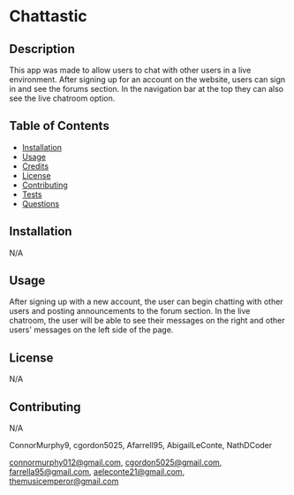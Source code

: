 # Chattastic
  
## Description
This app was made to allow users to chat with other users in a live environment. After signing up for an account on the website, users can sign in and see the forums section. In the navigation bar at the top they can also see the live chatroom option.

## Table of Contents

- [Installation](#installation)
- [Usage](#usage)
- [Credits](#credits)
- [License](#license)
- [Contributing](#contributing)
- [Tests](#tests)
- [Questions](#questions)

## Installation
N/A

## Usage
After signing up with a new account, the user can begin chatting with other users and posting announcements to the forum section. In the live chatroom, the user will be able to see their messages on the right and other users' messages on the left side of the page.

## License
N/A

## Contributing
N/A

ConnorMurphy9, cgordon5025, Afarrell95, AbigailLeConte, NathDCoder

connormurphy012@gmail.com, cgordon5025@gmail.com, farrella95@gmail.com, aeleconte21@gmail.com, themusicemperor@gmail.com


